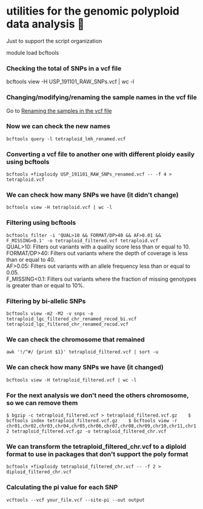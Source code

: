 # utilities for the genomic polyploid data analysis 🥔  
Just to support the script organization  
  
module load bcftools  
  
### Checking the total of SNPs in a vcf file  
bcftools view -H USP_191101_RAW_SNPs.vcf | wc -l
  
### Changing/modifying/renaming the sample names in the vcf file    
Go to [Renaming the samples in the vcf file](https://github.com/GivanildoR/tutorial_polyploid/blob/main/README.md)

### Now we can check the new names  
`bcftools query -l tetraploid_lmh_renamed.vcf`

### Converting a vcf file to another one with different ploidy easily using bcftools  
`bcftools +fixploidy USP_191101_RAW_SNPs_renamed.vcf -- -f 4 > tetraploid.vcf`  

### We can check how many SNPs we have (it didn't change)  
`bcftools view -H tetraploid.vcf | wc -l ` 

### Filtering using bcftools  
`bcftools filter -i 'QUAL>10 && FORMAT/DP>40 && AF>0.01 && F_MISSING<0.1' -o tetraploid_filtered.vcf tetraploid.vcf`  
QUAL>10: Filters out variants with a quality score less than or equal to 10.  
FORMAT/DP>40: Filters out variants where the depth of coverage is less than or equal to 40.  
AF>0.05: Filters out variants with an allele frequency less than or equal to 0.05.  
F_MISSING<0.1: Filters out variants where the fraction of missing genotypes is greater than or equal to 10%.  

### Filtering by bi-allelic SNPs  
`bcftools view -m2 -M2 -v snps -o tetraploid_lgc_filtered_chr_renamed_recod_bi.vcf tetraploid_lgc_filtered_chr_renamed_recod.vcf`  

### We can check the chromosome that remained  
`awk '!/^#/ {print $1}' tetraploid_filtered.vcf | sort -u`  

### We can check how many SNPs we have (it changed)  
`bcftools view -H tetraploid_filtered.vcf | wc -l `

### For the next analysis we don't need the others chromosome, so we can remove them  
`$ bgzip -c tetraploid_filtered.vcf > tetraploid_filtered.vcf.gz   
 $ bcftools index tetraploid_filtered.vcf.gz   
 $ bcftools view -r chr01,chr02,chr03,chr04,chr05,chr06,chr07,chr08,chr09,chr10,chr11,chr12 tetraploid_filtered.vcf.gz -o tetraploid_filtered_chr.vcf`  

### We can transform the  tetraploid_filtered_chr.vcf to a diploid format to use in packages that don't support the poly format  
`bcftools +fixploidy tetraploid_filtered_chr.vcf -- -f 2 > diploid_filtered_chr.vcf`  

### Calculating the pi value for each SNP  
`vcftools --vcf your_file.vcf --site-pi --out output`  


